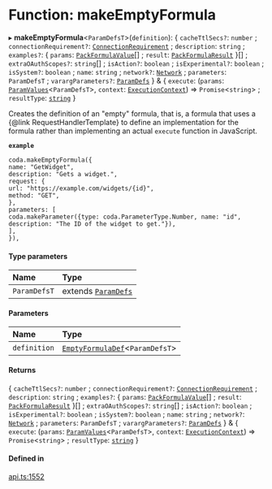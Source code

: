 # Function: makeEmptyFormula

▸ **makeEmptyFormula**<`ParamDefsT`\>(`definition`): { `cacheTtlSecs?`: `number` ; `connectionRequirement?`: [`ConnectionRequirement`](../enums/ConnectionRequirement.md) ; `description`: `string` ; `examples?`: { `params`: [`PackFormulaValue`](../types/PackFormulaValue.md)[] ; `result`: [`PackFormulaResult`](../types/PackFormulaResult.md)  }[] ; `extraOAuthScopes?`: `string`[] ; `isAction?`: `boolean` ; `isExperimental?`: `boolean` ; `isSystem?`: `boolean` ; `name`: `string` ; `network?`: [`Network`](../interfaces/Network.md) ; `parameters`: `ParamDefsT` ; `varargParameters?`: [`ParamDefs`](../types/ParamDefs.md)  } & { `execute`: (`params`: [`ParamValues`](../types/ParamValues.md)<`ParamDefsT`\>, `context`: [`ExecutionContext`](../interfaces/ExecutionContext.md)) => `Promise`<`string`\> ; `resultType`: [`string`](../enums/Type.md#string)  }

Creates the definition of an "empty" formula, that is, a formula that uses a {@link RequestHandlerTemplate}
to define an implementation for the formula rather than implementing an actual `execute` function
in JavaScript.

**`example`**
```
coda.makeEmptyFormula({
name: "GetWidget",
description: "Gets a widget.",
request: {
url: "https://example.com/widgets/{id}",
method: "GET",
},
parameters: [
coda.makeParameter({type: coda.ParameterType.Number, name: "id", description: "The ID of the widget to get."}),
],
}),
```

#### Type parameters

| Name | Type |
| :------ | :------ |
| `ParamDefsT` | extends [`ParamDefs`](../types/ParamDefs.md) |

#### Parameters

| Name | Type |
| :------ | :------ |
| `definition` | [`EmptyFormulaDef`](../interfaces/EmptyFormulaDef.md)<`ParamDefsT`\> |

#### Returns

{ `cacheTtlSecs?`: `number` ; `connectionRequirement?`: [`ConnectionRequirement`](../enums/ConnectionRequirement.md) ; `description`: `string` ; `examples?`: { `params`: [`PackFormulaValue`](../types/PackFormulaValue.md)[] ; `result`: [`PackFormulaResult`](../types/PackFormulaResult.md)  }[] ; `extraOAuthScopes?`: `string`[] ; `isAction?`: `boolean` ; `isExperimental?`: `boolean` ; `isSystem?`: `boolean` ; `name`: `string` ; `network?`: [`Network`](../interfaces/Network.md) ; `parameters`: `ParamDefsT` ; `varargParameters?`: [`ParamDefs`](../types/ParamDefs.md)  } & { `execute`: (`params`: [`ParamValues`](../types/ParamValues.md)<`ParamDefsT`\>, `context`: [`ExecutionContext`](../interfaces/ExecutionContext.md)) => `Promise`<`string`\> ; `resultType`: [`string`](../enums/Type.md#string)  }

#### Defined in

[api.ts:1552](https://github.com/coda/packs-sdk/blob/main/api.ts#L1552)
